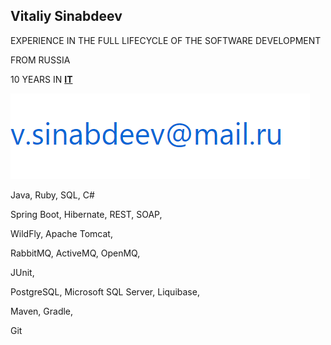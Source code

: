 ## Vitaliy Sinabdeev


EXPERIENCE IN THE FULL LIFECYCLE OF THE SOFTWARE DEVELOPMENT


FROM RUSSIA 



10 YEARS IN **[IT](https://en.wikipedia.org/wiki/Information_technology)**

 

![](m.png)



Java, Ruby, SQL, C#



Spring Boot, Hibernate, REST, SOAP, 

WildFly, Apache Tomcat, 

RabbitMQ, ActiveMQ, OpenMQ,  

JUnit,

PostgreSQL, Microsoft SQL Server, Liquibase,

Maven, Gradle, 

Git 

